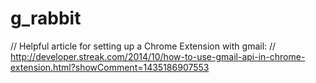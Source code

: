 # g_rabbit

// Helpful article for setting up a Chrome Extension with gmail:
// http://developer.streak.com/2014/10/how-to-use-gmail-api-in-chrome-extension.html?showComment=1435186907553

